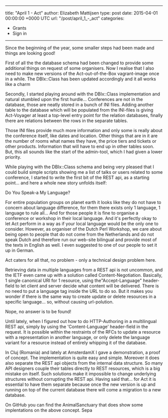 
---
title: "April 1 - Act"
author: Elizabeth Mattijsen
type: post
date: 2015-04-01 00:00:00 +0000 UTC
url: "/post/april_1_-_act"
categories:
 - Grants
 - Sign in

---

Since the beginning of the year, some smaller steps had been made and things are looking good!

First of all the the database schema had been changed to provide some additional things on request of some organisers. Now I realise that I also need to make new versions of the Act-out-of-the-Box vagrant-image once in a while. The DBIx::Class has been updated accordingly and it all works like a charm

Secondly, I started playing around with the DBIx::Class implementation and natural stumbled upon the first hurdle... Conferences are not in the database, those are neatly stored in a bunch of INI files. Adding another table to the database which will be populated from the INI-files is giving Act-Voyager at least a top-level entry point for the relation databases, finally there are relations between the rows in the separate tables.

Those INI files provide much more information and only some is really about the conference itself, like dates and location. Other things that are in it are the number of rooms what names they have, the price tiers and tickets or other products. Information that will have to end up in other tables soon. But, this all sounds like the start of the admin-tool, which I had given a lower priority.

While playing with the DBIx::Class schema and being very pleased that I could build simple scripts showing me a list of talks or users related to some conference, I started to write the first bit of the REST api, as a starting point... and here a whole new story unfolds itself:

Do You Speak-a My Language?

For entire population groups on planet earth it looks like they do not have to concern about language difference, for them there exists only 1 language, 1 language to rule all... And for those people it is fine to organise a conference or workshop in their local language. And it's perfectly okay to let Act perform in a way as if your local language would be the only one to consider. However, as organiser of the Dutch Perl Workshop, we care about being open to people that do not come from the Netherlands and do not speak Dutch and therefore run our web-site bilingual and provide most of the texts in English as well. I even suggested to one of our people to set it up in German.

Act caters for all that, no problem - only a technical design problem here.

Retrieving data in multiple languages from a REST api is not uncommon, and the IETF even came up with a solution called Content-Negotiation. Basically, 1 single canonical URI for 1 resource, using the"Accept-Language" header-field to let client and server decide what content will be delivered. There is no need to put a language tag inside the URL to do so. But it makes you wonder if there is the same way to create update or delete resources in a specific language... so, without causing url-polution.

Nope, no answer is to be found!

Until lately, when I figured out how to do HTTP-Authoring in a multilingual REST api, simply by using the 'Content-Language' header-field in the request. It is possible within the restraints of the RFCs to update a resource with a representation in another language, or only delete the language variant for a resource instead of entirely whipping it of the database.

In Cluj (Romania) and lately at AmsterdamX I gave a demonstration, a proof of concept. The implementation is quite easy and simple. Moreover it does also separate the REST api objects from the internal data structure. So many API designers couple their tables directly to REST resources, which is a big mistake on itself. Such solutions make it impossible to change underlying structures without corrupting the REST api. Having said that... for Act it is essential to have them separate because once the new version is up and running on top of the current database there will come a migration to a new database.

On GitHub you can find the AnimalSanctuary that does show some implentations on the above concept. Sepa